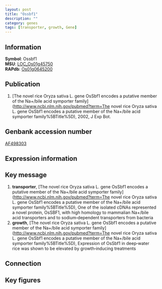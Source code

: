 ```yaml
---
layout: post
title: "Ossbf1"
description: ""
category: genes
tags: [transporter, growth, Gene]
---
```


## Information
__Symbol__: Ossbf1  
__MSU__: [LOC_Os01g45750](http://rice.plantbiology.msu.edu/cgi-bin/ORF_infopage.cgi?orf=LOC_Os01g45750)  
__RAPdb__: [Os01g0645200](http://rapdb.dna.affrc.go.jp/viewer/gbrowse_details/irgsp1?name=Os01g0645200)  

## Publication
1. [The novel rice Oryza sativa L. gene OsSbf1 encodes a putative member of the Na+/bile acid symporter family](http://www.ncbi.nlm.nih.gov/pubmed?term=The novel rice Oryza sativa L. gene OsSbf1 encodes a putative member of the Na+/bile acid symporter family%5BTitle%5D), 2002, J Exp Bot.

## Genbank accession number
[AF498303](http://www.ncbi.nlm.nih.gov/nuccore/AF498303)  

## Expression information

## Key message
1. __transporter__, [The novel rice Oryza sativa L. gene OsSbf1 encodes a putative member of the Na+/bile acid symporter family](http://www.ncbi.nlm.nih.gov/pubmed?term=The novel rice Oryza sativa L. gene OsSbf1 encodes a putative member of the Na+/bile acid symporter family%5BTitle%5D),  One of the isolated cDNAs represented a novel protein, OsSBF1, with high homology to mammalian Na+/bile acid transporters and to sodium‐dependent transporters from bacteria
2. __growth__, [The novel rice Oryza sativa L. gene OsSbf1 encodes a putative member of the Na+/bile acid symporter family](http://www.ncbi.nlm.nih.gov/pubmed?term=The novel rice Oryza sativa L. gene OsSbf1 encodes a putative member of the Na+/bile acid symporter family%5BTitle%5D),  Expression of OsSbf1 in deep‐water rice was shown to be elevated by growth‐inducing treatments

## Connection

## Key figures


